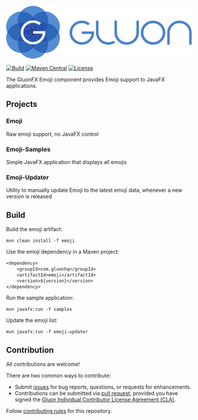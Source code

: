 [![Gluon](.github/assets/gluon_logo.svg)](https://gluonhq.com)

[![Build](https://github.com/gluonhq/emoji/actions/workflows/build.yml/badge.svg)](https://github.com/gluonhq/emoji/actions/workflows/build.yml)
[![Maven Central](https://img.shields.io/maven-central/v/com.gluonhq/emoji)](https://search.maven.org/#search|ga|1|com.gluonhq.emoji)
[![License](https://img.shields.io/github/license/gluonhq/emoji)](https://opensource.org/licenses/GPL-3.0)

The GluonFX Emoji component provides Emoji support to JavaFX applications.

## Projects

### Emoji
Raw emoji support, no JavaFX control

### Emoji-Samples
Simple JavaFX application that displays all emojis

### Emoji-Updater
Utility to manually update Emoji to the latest emoji data, whenever a new version is released

## Build

Build the emoji artifact:

```
mvn clean install -f emoji
```

Use the emoji dependency in a Maven project:

```
<dependency>
    <groupId>com.gluonhq</groupId>
    <artifactId>emoji</artifactId>
    <version>${version}</version>
</dependency>
```

Run the sample application:

```
mvn javafx:run -f samples
```

Update the emoji list:

```
mvn javafx:run -f emoji-updater
```

## Contribution

All contributions are welcome!

There are two common ways to contribute:

- Submit [issues](https://github.com/gluonhq/emoji/issues) for bug reports, questions, or requests for enhancements.
- Contributions can be submitted via [pull request](https://github.com/gluonhq/emoji/pulls), provided you have signed the [Gluon Individual Contributor License Agreement (CLA)](https://cla.gluonhq.com).

Follow [contributing rules](https://github.com/gluonhq/emoji/blob/master/CONTRIBUTING.md) for this repository.
